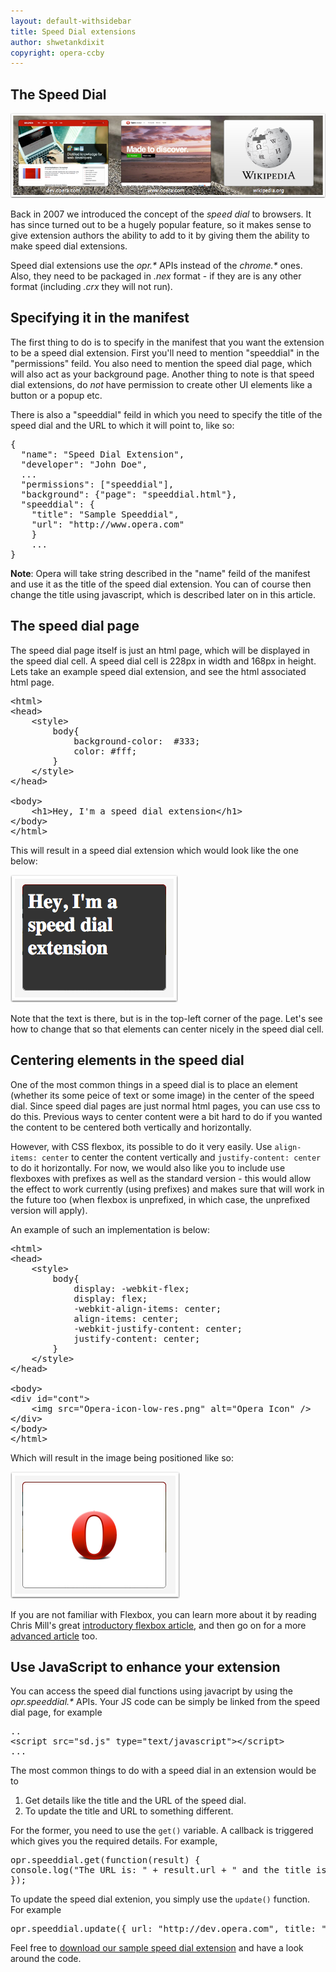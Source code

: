```yaml
---
layout: default-withsidebar
title: Speed Dial extensions
author: shwetankdixit
copyright: opera-ccby
---
```


## The Speed Dial

![Speed dial in Opera](img/Speed-Dial.png)

Back in 2007 we introduced the concept of the *speed dial* to browsers. It has since turned out to be a hugely popular feature, so it makes sense to give extension authors the ability to add to it by giving them the ability to make speed dial extensions.

Speed dial extensions use the *opr.\** APIs instead of the *chrome.\** ones. Also, they need to be packaged in *.nex* format - if they are is any other format (including *.crx* they will not run).  

## Specifying it in the manifest

The first thing to do is to specify in the manifest that you want the extension to be a speed dial extension. First you'll need to mention "speeddial" in the "permissions" feild. You also need to mention the speed dial page, which will also act as your background page. Another thing to note is that speed dial extensions, do *not* have permission to create other UI elements like a button or a popup etc.

There is also a "speeddial" feild in which you need to specify the title of the speed dial and the URL to which it will point to, like so:

<pre class="prettyprint">{
  "name": "Speed Dial Extension",
  "developer": "John Doe",
  ...
  "permissions": ["speeddial"],
  "background": {"page": "speeddial.html"},
  "speeddial": {
    "title": "Sample Speeddial",
    "url": "http://www.opera.com"
    }
    ...
}</pre>

**Note**: Opera will take string described in the "name" feild of the manifest and use it as the title of the speed dial extension. You can of course then change the title using javascript, which is described later on in this article. 

## The speed dial page
The speed dial page itself is just an html page, which will be displayed in the speed dial cell. A speed dial cell is 228px in width and 168px in height. Lets take an example speed dial extension, and see the html associated html page. 

<pre class="prettyprint">&lt;html&gt;
&lt;head&gt;
	&lt;style&gt;
		body{
			background-color:  #333;
			color: #fff;
		}
	&lt;/style&gt;
&lt;/head&gt;

&lt;body&gt;
	&lt;h1&gt;Hey, I&#39;m a speed dial extension&lt;/h1&gt;
&lt;/body&gt;
&lt;/html&gt;</pre>

This will result in a speed dial extension which would look like the one below: 

![First speed dial extension](img/sdext-1.png)

Note that the text is there, but is in the top-left corner of the page. Let's see how to change that so that elements can center nicely in the speed dial cell.

## Centering elements in the speed dial

One of the most common things in a speed dial is to place an element (whether its some peice of text or some image) in the center of the speed dial. Since speed dial pages are just normal html pages, you can use css to do this. Previous ways to center content were a bit hard to do if you wanted the content to be centered both vertically and horizontally.

However, with CSS flexbox, its possible to do it very easily. Use `align-items: center` to center the content vertically and `justify-content: center` to do it horizontally. For now, we would also like you to include use flexboxes with prefixes as well as the standard version - this would allow the effect to work currently (using prefixes) and makes sure that will work in the future too (when flexbox is unprefixed, in which case, the unprefixed version will apply).

An example of such an implementation is below:

<pre class="prettyprint">&lt;html&gt;
&lt;head&gt;
	&lt;style&gt;
		body{
			display: -webkit-flex;
			display: flex;
			-webkit-align-items: center;
			align-items: center;
			-webkit-justify-content: center;
			justify-content: center;
		}
	&lt;/style&gt;
&lt;/head&gt;

&lt;body&gt;
&lt;div id=&quot;cont&quot;&gt;
	&lt;img src=&quot;Opera-icon-low-res.png&quot; alt=&quot;Opera Icon&quot; /&gt;
&lt;/div&gt;
&lt;/body&gt;
&lt;/html&gt;</pre>

Which will result in the image being positioned like so:

![Centering images in speeddial with flexbox](img/sdext-2.png)

If you are not familiar with Flexbox, you can learn more about it by reading Chris Mill's great [introductory flexbox article](http://dev.opera.com/articles/view/flexbox-basics/), and then go on for a more [advanced article](http://dev.opera.com/articles/view/advanced-cross-browser-flexbox/) too.

## Use JavaScript to enhance your extension

You can access the speed dial functions using javacript by using the *opr.speeddial.\** APIs. Your JS code can be simply be linked from the speed dial page, for example 

<pre class="">..
&lt;script src=&quot;sd.js&quot; type=&quot;text/javascript&quot;&gt;&lt;/script&gt;
...</pre>

The most common things to do with a speed dial in an extension would be to 

1. Get details like the title and the URL of the speed dial.
2. To update the title and URL to something different. 

For the former, you need to use the `get()` variable. A callback is triggered which gives you the required details. For example, 

<pre class="prettyprint">opr.speeddial.get(function(result) { 
console.log("The URL is: " + result.url + " and the title is " + result.title); 
});</pre>

To update the speed dial extenion, you simply use the `update()` function. For example

<pre class="prettyprint">opr.speeddial.update({ url: "http://dev.opera.com", title: "Dev Opera" });</pre>

Feel free to [download our sample speed dial extension](http://sample.com/sample.htm) and have a look around the code. 